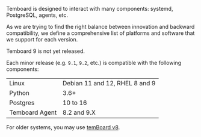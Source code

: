 Temboard is designed to interact with many components: systemd, PostgreSQL,
agents, etc.

As we are trying to find the right balance between innovation and backward
compatibility, we define a comprehensive list of platforms and software that
we support for each version.

Temboard 9 is not yet released.

Each minor release (e.g. `9.1`, `9.2`, etc.) is compatible with the following
components:

|                |                                |
|----------------|--------------------------------|
| Linux          | Debian 11 and 12, RHEL 8 and 9 |
| Python         | 3.6+                           |
| Postgres       | 10 to 16                       |
| Temboard Agent | 8.2 and 9.X                    |

For older systems, you may use [temBoard v8](/en/v8).

